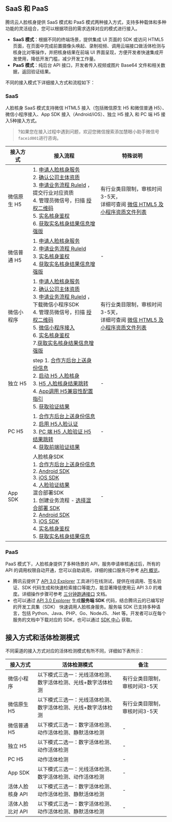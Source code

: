 ## SaaS 和 PaaS
腾讯云人脸核身提供 SaaS 模式和 PaaS 模式两种接入方式，支持多种载体和多种功能的灵活组合，您可以根据项目的需求选择对应的模式进行接入。

- **SaaS 模式**：根据不同的终端场景，提供集成 UI 页面的 SDK 或访问 HTML5 页面，在页面中完成前置摄像头唤起、录制视频、调用云端接口做活体检测与核身比对等操作，并把核身结果在前端 UI 界面呈现，方便开发者快速集成开发使用，降低开发门槛，减少开发工作量。
- **PaaS 模式**：纯后台 API 接口，开发者传入视频或图片 Base64 文件和相关数据，返回验证结果。

不同的接入模式下详细接入方式和流程如下：

### SaaS 
人脸核身 SaaS 模式支持微信 HTML5 接入（包括微信原生 H5 和微信普通 H5）、微信小程序接入、App SDK 接入（Android/iOS）、独立 H5 接入 和 PC 端 H5 接入5种接入方式。

>?如果您在接入过程中遇到问题，欢迎您微信搜索添加慧眼小助手微信号`faceid001`进行咨询。

|接入方式|  接入流程|特殊说明|
|-----------|-------------|-------------|
|微信原生 H5	|1. [申请人脸核身服务](https://cloud.tencent.com/apply/p/shcgszvmppc)<br>2. [确认公司主体资质](https://cloud.tencent.com/document/product/1007/42684)<br>3. [申请业务流程 RuleId](https://console.cloud.tencent.com/faceid) ，提交行业对应资质<br>4. 管理员微信号，扫描 [授权二维码](https://open.faceid.qq.com/view/auth.html)	<br>5.  [实名核身鉴权](https://cloud.tencent.com/document/product/1007/31816)<br>6. [获取实名核身结果信息增强版](https://cloud.tencent.com/document/product/1007/41957) |有行业类目限制，审核时间3-5天，<br>详细可查阅 [微信 HTML5 及小程序资质文件列表](https://cloud.tencent.com/document/product/1007/42684)|
|微信普通 H5|1. [申请人脸核身服务](https://cloud.tencent.com/apply/p/shcgszvmppc)<br>2. [申请业务流程 RuleId](https://console.cloud.tencent.com/faceid) <br>3.  [实名核身鉴权](https://cloud.tencent.com/document/product/1007/31816)<br>4. [获取实名核身结果信息增强版](https://cloud.tencent.com/document/product/1007/41957)	 	|-|
|微信小程序|1. [申请人脸核身服务](https://cloud.tencent.com/apply/p/shcgszvmppc)<br>2. [确认公司主体资质](https://cloud.tencent.com/document/product/1007/42684)<br>3. [申请业务流程 RuleId](https://console.cloud.tencent.com/faceid) ，下载微信小程序SDK<br>4. 管理员微信号，扫描 [授权二维码](https://open.faceid.qq.com/view/auth.html)<br>5.  [微信小程序接入](https://cloud.tencent.com/document/product/1007/31071)<br>6.  [实名核身鉴权](https://cloud.tencent.com/document/product/1007/31816)<br>7.[获取实名核身结果信息增强版](https://cloud.tencent.com/document/product/1007/41957)	|有行业类目限制，审核时间3-5天，<br>详细可查阅 [微信 HTML5 及小程序资质文件列表](https://cloud.tencent.com/document/product/1007/42684)|
|独立 H5|step 1.	[合作方后台上送身份信息](https://cloud.tencent.com/document/product/1007/35883)<br>2. [启动 H5 人脸核身](https://cloud.tencent.com/document/product/1007/35884)<br>3. [H5 人脸核身结果跳转](https://cloud.tencent.com/document/product/1007/35885)<br>4. [App调用 H5兼容性配置指引](https://cloud.tencent.com/document/product/1007/35886)<br>5. [获取验证结果](https://cloud.tencent.com/document/product/1007/35888)|-|
|PC H5	|1.	[合作方后台上送身份信息](https://cloud.tencent.com/document/product/1007/35893)<br>2.	[启用 H5人脸认证](https://cloud.tencent.com/document/product/1007/35894)<br>3.	[PC 端 H5 人脸验证 H5 结果跳转](https://cloud.tencent.com/document/product/1007/35895)<br>4.	[获取前端验证结果](https://cloud.tencent.com/document/product/1007/35897)	|-|
|App SDK	|人脸核身SDK<br>1.	[合作方后台上送身份信息](https://cloud.tencent.com/document/product/1007/35866)<br>2.	[Android SDK](https://cloud.tencent.com/document/product/1007/35868)<br>3. [iOS SDK](https://cloud.tencent.com/document/product/1007/35874)<br>4.	[人脸验证结果]( https://cloud.tencent.com/document/product/1007/35879)<br>混合部署SDK<br>1. 创建业务流程 - [选择混合部署 SDK](https://console.cloud.tencent.com/faceid/access/scene)<br>2. [Android SDK](https://cloud.tencent.com/document/product/1007/31077)<br>3. [iOS SDK](https://cloud.tencent.com/document/product/1007/31079)  <br>4. [实名核身鉴权](https://cloud.tencent.com/document/product/1007/31816)<br> 5. [获取实名核身结果信息](https://cloud.tencent.com/document/product/1007/41957) |-|

### PaaS
PaaS 模式下，人脸核身提供了多种场景的 API，服务申请审核通过后，所有的 API 的调用权限自动开通，您可以自助调用，详细的接口服务可参考 [API 概览](https://cloud.tencent.com/document/product/1007/31320)。
- 腾讯云提供了 [API 3.0 Explorer](https://console.cloud.tencent.com/api/explorer?Product=faceid&Version=2018-03-01&Action=DetectAuth&SignVersion=) 工具进行在线测试，提供在线调用、签名验证、SDK 代码生成和快速检索接口等能力，能显著降低使用云 API 3.0 的难度。详细操作步骤可参考 [三分钟跑通接口](https://cloud.tencent.com/document/product/1007/33464) 文档。
- 也可以通过 [API 3.0 Explorer](https://console.cloud.tencent.com/api/explorer?Product=faceid&Version=2018-03-01&Action=DetectAuth&SignVersion=) 生成**服务端 SDK** 代码，结合腾讯云的已编写好的开发工具集（SDK） 快速调用人脸核身服务。服务端 SDK 已支持多种语言，包括 Python、Java、PHP、Go、NodeJS、.Net 等。开发者可以在每个服务的文档中下载对应的 SDK，也可以通过 [SDK 中心](https://cloud.tencent.com/document/sdk) 获取。


## 接入方式和活体检测模式
不同渠道的接入方式对应的活体检测模式有所不同，详细如下表所示：

|接入方式|	活体检测模式|	备注|
|-----------|------------------|-------|
|微信小程序|以下模式三选一：光线活体检测、数字活体检测、光线+数字活体检测	|有行业类目限制，审核时间3-5天|
|微信原生 H5	|以下模式三选一：光线活体检测、数字活体检测、光线+数字活体检测	|有行业类目限制，审核时间3-5天|
|微信普通 H5|以下模式三选一：数字活体检测、动作活体检测、静默活体检测	|-|
|独立 H5|	以下模式二选一：数字活体检测、动作活体检测	|-|
|PC H5	|动作活体检测	|-|
|App SDK	|以下模式三选一：光线活体检测、数字活体检测、动作活体检测	|-|
|活体人脸核身 API	|以下模式三选一：数字活体检测、动作活体检测、静默活体检测	|-|
|活体人脸比对 API	|以下模式三选一：数字活体检测、动作活体检测、静默活体检测|-|


